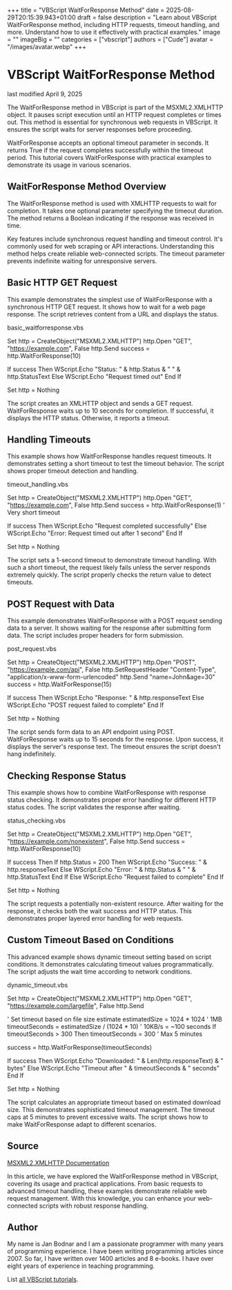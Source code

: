 +++
title = "VBScript WaitForResponse Method"
date = 2025-08-29T20:15:39.943+01:00
draft = false
description = "Learn about VBScript WaitForResponse method, including HTTP requests, timeout handling, and more. Understand how to use it effectively with practical examples."
image = ""
imageBig = ""
categories = ["vbscript"]
authors = ["Cude"]
avatar = "/images/avatar.webp"
+++

# VBScript WaitForResponse Method

last modified April 9, 2025

The WaitForResponse method in VBScript is part of the
MSXML2.XMLHTTP object. It pauses script execution until an HTTP
request completes or times out. This method is essential for synchronous web
requests in VBScript. It ensures the script waits for server responses before
proceeding.

WaitForResponse accepts an optional timeout parameter in seconds. It
returns True if the request completes successfully within the timeout period.
This tutorial covers WaitForResponse with practical examples to
demonstrate its usage in various scenarios.

## WaitForResponse Method Overview

The WaitForResponse method is used with XMLHTTP requests to wait
for completion. It takes one optional parameter specifying the timeout duration.
The method returns a Boolean indicating if the response was received in time.

Key features include synchronous request handling and timeout control. It's
commonly used for web scraping or API interactions. Understanding this method
helps create reliable web-connected scripts. The timeout parameter prevents
indefinite waiting for unresponsive servers.

## Basic HTTP GET Request

This example demonstrates the simplest use of WaitForResponse with
a synchronous HTTP GET request. It shows how to wait for a web page response.
The script retrieves content from a URL and displays the status.

basic_waitforresponse.vbs
  

Set http = CreateObject("MSXML2.XMLHTTP")
http.Open "GET", "https://example.com", False
http.Send
success = http.WaitForResponse(10)

If success Then
    WScript.Echo "Status: " &amp; http.Status &amp; " " &amp; http.StatusText
Else
    WScript.Echo "Request timed out"
End If

Set http = Nothing

The script creates an XMLHTTP object and sends a GET request. 
WaitForResponse waits up to 10 seconds for completion. If
successful, it displays the HTTP status. Otherwise, it reports a timeout.

## Handling Timeouts

This example shows how WaitForResponse handles request timeouts.
It demonstrates setting a short timeout to test the timeout behavior. The script
shows proper timeout detection and handling.

timeout_handling.vbs
  

Set http = CreateObject("MSXML2.XMLHTTP")
http.Open "GET", "https://example.com", False
http.Send
success = http.WaitForResponse(1) ' Very short timeout

If success Then
    WScript.Echo "Request completed successfully"
Else
    WScript.Echo "Error: Request timed out after 1 second"
End If

Set http = Nothing

The script sets a 1-second timeout to demonstrate timeout handling. With such a
short timeout, the request likely fails unless the server responds extremely
quickly. The script properly checks the return value to detect timeouts.

## POST Request with Data

This example demonstrates WaitForResponse with a POST request
sending data to a server. It shows waiting for the response after submitting
form data. The script includes proper headers for form submission.

post_request.vbs
  

Set http = CreateObject("MSXML2.XMLHTTP")
http.Open "POST", "https://example.com/api", False
http.SetRequestHeader "Content-Type", "application/x-www-form-urlencoded"
http.Send "name=John&amp;age=30"
success = http.WaitForResponse(15)

If success Then
    WScript.Echo "Response: " &amp; http.responseText
Else
    WScript.Echo "POST request failed to complete"
End If

Set http = Nothing

The script sends form data to an API endpoint using POST. 
WaitForResponse waits up to 15 seconds for the response. Upon
success, it displays the server's response text. The timeout ensures the script
doesn't hang indefinitely.

## Checking Response Status

This example shows how to combine WaitForResponse with response
status checking. It demonstrates proper error handling for different HTTP status
codes. The script validates the response after waiting.

status_checking.vbs
  

Set http = CreateObject("MSXML2.XMLHTTP")
http.Open "GET", "https://example.com/nonexistent", False
http.Send
success = http.WaitForResponse(10)

If success Then
    If http.Status = 200 Then
        WScript.Echo "Success: " &amp; http.responseText
    Else
        WScript.Echo "Error: " &amp; http.Status &amp; " " &amp; http.StatusText
    End If
Else
    WScript.Echo "Request failed to complete"
End If

Set http = Nothing

The script requests a potentially non-existent resource. After waiting for the
response, it checks both the wait success and HTTP status. This demonstrates
proper layered error handling for web requests.

## Custom Timeout Based on Conditions

This advanced example shows dynamic timeout setting based on script conditions.
It demonstrates calculating timeout values programmatically. The script adjusts
the wait time according to network conditions.

dynamic_timeout.vbs
  

Set http = CreateObject("MSXML2.XMLHTTP")
http.Open "GET", "https://example.com/largefile", False
http.Send

' Set timeout based on file size estimate
estimatedSize = 1024 * 1024 ' 1MB
timeoutSeconds = estimatedSize / (1024 * 10) ' 10KB/s = ~100 seconds
If timeoutSeconds &gt; 300 Then timeoutSeconds = 300 ' Max 5 minutes

success = http.WaitForResponse(timeoutSeconds)

If success Then
    WScript.Echo "Downloaded: " &amp; Len(http.responseText) &amp; " bytes"
Else
    WScript.Echo "Timeout after " &amp; timeoutSeconds &amp; " seconds"
End If

Set http = Nothing

The script calculates an appropriate timeout based on estimated download size.
This demonstrates sophisticated timeout management. The timeout caps at 5 minutes
to prevent excessive waits. The script shows how to make WaitForResponse
adapt to different scenarios.

## Source

[MSXML2.XMLHTTP Documentation](https://learn.microsoft.com/en-us/previous-versions/windows/desktop/ms760403(v=vs.85))

In this article, we have explored the WaitForResponse method in
VBScript, covering its usage and practical applications. From basic requests to
advanced timeout handling, these examples demonstrate reliable web request
management. With this knowledge, you can enhance your web-connected scripts with
robust response handling.

## Author

My name is Jan Bodnar and I am a passionate programmer with many years of
programming experience. I have been writing programming articles since 2007. So
far, I have written over 1400 articles and 8 e-books. I have over eight years of
experience in teaching programming.

List [all VBScript tutorials](/vbscript/).